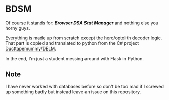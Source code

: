 # BDSM

Of course it stands for: **_Browser DSA Stat Manager_** and nothing else you horny guys.

Everything is made up from scratch except the hero/optolith decoder logic. That part is copied and translated to python from the C# project [Ducttapemummy/DELM](https://github.com/Ducttapemummy/DELM).

In the end, I'm just a student messing around with Flask in Python.

## Note
I have never worked with databases before so don't be too mad if I screwed up something badly but instead leave an issue on this repository. 
